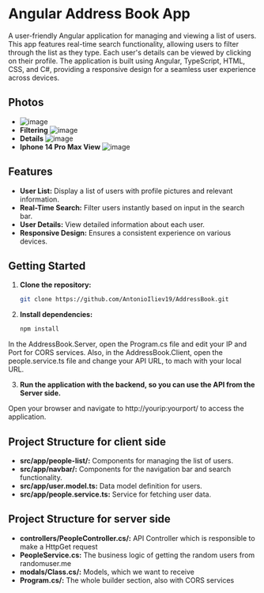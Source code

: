 # Angular Address Book App

A user-friendly Angular application for managing and viewing a list of users. This app features real-time search functionality, allowing users to filter through the list as they type. Each user's details can be viewed by clicking on their profile. The application is built using Angular, TypeScript, HTML, CSS, and C#, providing a responsive design for a seamless user experience across devices.

## Photos

- ![image](https://github.com/AntonioIliev19/AddressBook/assets/114621404/4e7551ca-fcce-4c07-a49f-45a2fa902edc)
- **Filtering**
  ![image](https://github.com/AntonioIliev19/AddressBook/assets/114621404/f4552c13-510d-4017-9890-d63f848334bc)
- **Details**
  ![image](https://github.com/AntonioIliev19/AddressBook/assets/114621404/69e21c4c-360c-4974-8e24-f064a725f9af)
- **Iphone 14 Pro Max View**
  ![image](https://github.com/AntonioIliev19/AddressBook/assets/114621404/73b7d394-54a6-47b9-a18a-42aaf4b2178c)


## Features

- **User List:** Display a list of users with profile pictures and relevant information.
- **Real-Time Search:** Filter users instantly based on input in the search bar.
- **User Details:** View detailed information about each user.
- **Responsive Design:** Ensures a consistent experience on various devices.

## Getting Started

1. **Clone the repository:**

   ```bash
   git clone https://github.com/AntonioIliev19/AddressBook.git

2. **Install dependencies:** 

   ```bash
   npm install

In the AddressBook.Server, open the Program.cs file and edit your IP and Port for CORS services. 
Also, in the AddressBook.Client, open the people.service.ts file and change your API URL, to mach with your local URL.

3. **Run the application with the backend, so you can use the API from the Server side.**

Open your browser and navigate to http://yourip:yourport/ to access the application.

## Project Structure for client side
- **src/app/people-list/:** Components for managing the list of users.
- **src/app/navbar/:** Components for the navigation bar and search functionality.
- **src/app/user.model.ts:** Data model definition for users.
- **src/app/people.service.ts:** Service for fetching user data.

## Project Structure for server side
- **controllers/PeopleController.cs/:** API Controller which is responsible to make a HttpGet request
- **PeopleService.cs:** The business logic of getting the random users from randomuser.me
- **modals/Class.cs/:** Models, which we want to receive
- **Program.cs/:**  The whole builder section, also with CORS services
